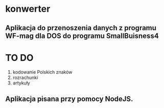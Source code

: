 # konwerter

## Aplikacja do przenoszenia danych z programu WF-mag dla DOS do programu SmallBuisness4

# TO DO

1. kodowanie Polskich znaków
2. rozrachunki
3. artykuły

## Aplikacja pisana przy pomocy NodeJS.